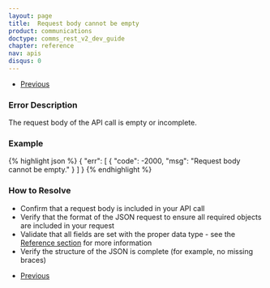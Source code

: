 ```yaml
---
layout: page
title:  Request body cannot be empty
product: communications
doctype: comms_rest_v2_dev_guide
chapter: reference
nav: apis
disqus: 0
---
```


<ul class="pager">
  <li class="previous"><a href="/communications/dev-guide_rest_v2/reference/calculate-tax-errors/"><i class="glyphicon glyphicon-chevron-left"></i>Previous</a></li>
</ul>

<h3>Error Description</h3>
The request body of the API call is empty or incomplete.

<h3>Example</h3>
{% highlight json %}
{
  "err": [
    {
      "code": -2000,
      "msg": "Request body cannot be empty."
    }
  ]
}
{% endhighlight %}

<h3>How to Resolve</h3>
<ul class="dev-guide-list">
    <li>Confirm that a request body is included in your API call</li>
    <li>Verify that the format of the JSON request to ensure all required objects are included in your request</li>
    <li>Validate that all fields are set with the proper data type - see the <a class="dev-guide-link" href="/communications/dev-guide_rest_v2/reference/">Reference section</a> for more information</li>
    <li>Verify the structure of the JSON is complete (for example, no missing braces)</li>
</ul>

<ul class="pager">
  <li class="previous"><a href="/communications/dev-guide_rest_v2/reference/calculate-tax-errors/"><i class="glyphicon glyphicon-chevron-left"></i>Previous</a></li>
</ul>